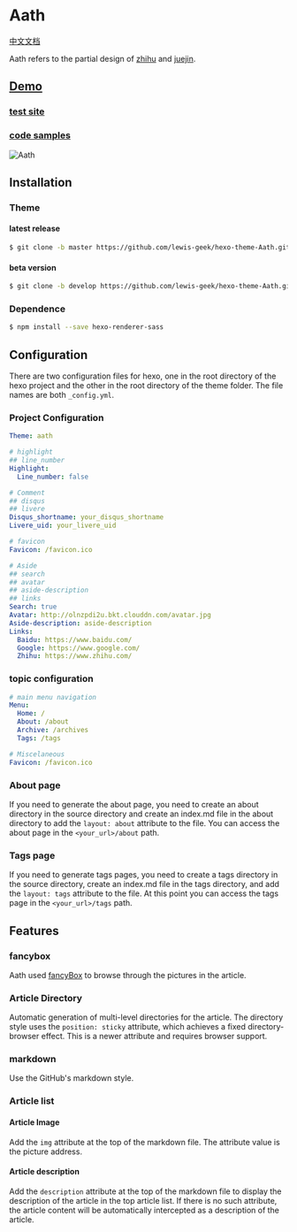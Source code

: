 # Aath

[中文文档](https://github.com/lewis-geek/hexo-theme-Aath/blob/develop/README.md)

Aath refers to the partial design of [zhihu](https://www.zhihu.com/) and [juejin](https://juejin.im/timeline).

## [Demo](http://lewis.suclub.cn/)

### [test site](https://lewis-geek.github.io/hexo-theme-unit-test/)

### [code samples](https://github.com/lewis-geek/hexo-theme-unit-test)

![Aath](http://olnzpdi2u.bkt.clouddn.com/Untitled-1880.png)

## Installation

### Theme

#### latest release

```bash
$ git clone -b master https://github.com/lewis-geek/hexo-theme-Aath.git themes/aath
```

#### beta version

```bash
$ git clone -b develop https://github.com/lewis-geek/hexo-theme-Aath.git themes/aath
```

### Dependence

```bash
$ npm install --save hexo-renderer-sass
```

## Configuration

There are two configuration files for hexo, one in the root directory of the hexo project and the other in the root directory of the theme folder. The file names are both `_config.yml`.

### Project Configuration

```yaml
Theme: aath

# highlight
## line_number
Highlight:
  Line_number: false

# Comment
## disqus
## livere
Disqus_shortname: your_disqus_shortname
Livere_uid: your_livere_uid

# favicon
Favicon: /favicon.ico

# Aside
## search
## avatar
## aside-description
## links
Search: true
Avatar: http://olnzpdi2u.bkt.clouddn.com/avatar.jpg
Aside-description: aside-description
Links:
  Baidu: https://www.baidu.com/
  Google: https://www.google.com/
  Zhihu: https://www.zhihu.com/
```

### topic configuration

```yaml
# main menu navigation
Menu:
  Home: /
  About: /about
  Archive: /archives
  Tags: /tags

# Miscelaneous
Favicon: /favicon.ico
```

### About page

If you need to generate the about page, you need to create an about directory in the source directory and create an index.md file in the about directory to add the `layout: about` attribute to the file. You can access the about page in the `<your_url>/about` path.

### Tags page

If you need to generate tags pages, you need to create a tags directory in the source directory, create an index.md file in the tags directory, and add the `layout: tags` attribute to the file. At this point you can access the tags page in the `<your_url>/tags` path.

## Features

### fancybox

Aath used [fancyBox](http://fancyapps.com/fancybox/) to browse through the pictures in the article.

### Article Directory

Automatic generation of multi-level directories for the article. The directory style uses the `position: sticky` attribute, which achieves a fixed directory-browser effect. This is a newer attribute and requires browser support.

### markdown

Use the GitHub's markdown style.

### Article list

#### Article Image

Add the `img` attribute at the top of the markdown file. The attribute value is the picture address.

#### Article description

Add the `description` attribute at the top of the markdown file to display the description of the article in the top article list. If there is no such attribute, the article content will be automatically intercepted as a description of the article.
